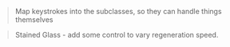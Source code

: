 > Map keystrokes into the subclasses, so they can handle things themselves

> Stained Glass - add some control to vary regeneration speed.
 
 
